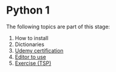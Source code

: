 # Python 1

The following topics are part of this stage:

1. How to install 
2. Dictionaries
3. [Udemy certification](https://github.com/gpreports/Python/blob/master/Udemy%20Certifications.md)
4. [Editor to use](https://github.com/gpreports/Python/blob/master/Documentation%20for%20Atom%20and%20Python.pdf)
5. [Exercise (TSP)](https://github.com/gpreports/Python/tree/master/TSP)
